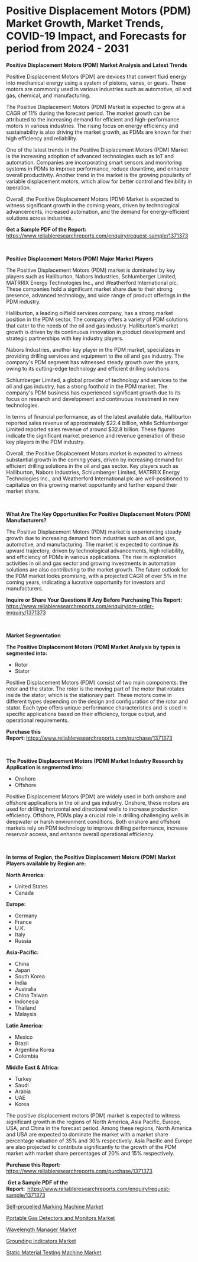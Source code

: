 <p><h1>Positive Displacement Motors (PDM) Market Growth, Market Trends, COVID-19 Impact, and Forecasts for period from 2024 - 2031</h1></p><p><strong>Positive Displacement Motors (PDM) Market Analysis and Latest Trends</strong></p>
<p><p>Positive Displacement Motors (PDM) are devices that convert fluid energy into mechanical energy using a system of pistons, vanes, or gears. These motors are commonly used in various industries such as automotive, oil and gas, chemical, and manufacturing.</p><p>The Positive Displacement Motors (PDM) Market is expected to grow at a CAGR of 11% during the forecast period. The market growth can be attributed to the increasing demand for efficient and high-performance motors in various industries. The rising focus on energy efficiency and sustainability is also driving the market growth, as PDMs are known for their high efficiency and reliability.</p><p>One of the latest trends in the Positive Displacement Motors (PDM) Market is the increasing adoption of advanced technologies such as IoT and automation. Companies are incorporating smart sensors and monitoring systems in PDMs to improve performance, reduce downtime, and enhance overall productivity. Another trend in the market is the growing popularity of variable displacement motors, which allow for better control and flexibility in operation.</p><p>Overall, the Positive Displacement Motors (PDM) Market is expected to witness significant growth in the coming years, driven by technological advancements, increased automation, and the demand for energy-efficient solutions across industries.</p></p>
<p><strong>Get a Sample PDF of the Report:&nbsp;</strong> <a href="https://www.reliableresearchreports.com/enquiry/request-sample/1371373">https://www.reliableresearchreports.com/enquiry/request-sample/1371373</a></p>
<p>&nbsp;</p>
<p><strong>Positive Displacement Motors (PDM) Major Market Players</strong></p>
<p><p>The Positive Displacement Motors (PDM) market is dominated by key players such as Halliburton, Nabors Industries, Schlumberger Limited, MATRRIX Energy Technologies Inc., and Weatherford International plc. These companies hold a significant market share due to their strong presence, advanced technology, and wide range of product offerings in the PDM industry.</p><p>Halliburton, a leading oilfield services company, has a strong market position in the PDM sector. The company offers a variety of PDM solutions that cater to the needs of the oil and gas industry. Halliburton's market growth is driven by its continuous innovation in product development and strategic partnerships with key industry players.</p><p>Nabors Industries, another key player in the PDM market, specializes in providing drilling services and equipment to the oil and gas industry. The company's PDM segment has witnessed steady growth over the years, owing to its cutting-edge technology and efficient drilling solutions.</p><p>Schlumberger Limited, a global provider of technology and services to the oil and gas industry, has a strong foothold in the PDM market. The company's PDM business has experienced significant growth due to its focus on research and development and continuous investment in new technologies.</p><p>In terms of financial performance, as of the latest available data, Halliburton reported sales revenue of approximately $22.4 billion, while Schlumberger Limited reported sales revenue of around $32.8 billion. These figures indicate the significant market presence and revenue generation of these key players in the PDM industry.</p><p>Overall, the Positive Displacement Motors market is expected to witness substantial growth in the coming years, driven by increasing demand for efficient drilling solutions in the oil and gas sector. Key players such as Halliburton, Nabors Industries, Schlumberger Limited, MATRRIX Energy Technologies Inc., and Weatherford International plc are well-positioned to capitalize on this growing market opportunity and further expand their market share.</p></p>
<p>&nbsp;</p>
<p><strong>What Are The Key Opportunities For Positive Displacement Motors (PDM) Manufacturers?</strong></p>
<p><p>The Positive Displacement Motors (PDM) market is experiencing steady growth due to increasing demand from industries such as oil and gas, automotive, and manufacturing. The market is expected to continue its upward trajectory, driven by technological advancements, high reliability, and efficiency of PDMs in various applications. The rise in exploration activities in oil and gas sector and growing investments in automation solutions are also contributing to the market growth. The future outlook for the PDM market looks promising, with a projected CAGR of over 5% in the coming years, indicating a lucrative opportunity for investors and manufacturers.</p></p>
<p><strong>Inquire or Share Your Questions If Any Before Purchasing This Report:</strong> <a href="https://www.reliableresearchreports.com/enquiry/pre-order-enquiry/1371373">https://www.reliableresearchreports.com/enquiry/pre-order-enquiry/1371373</a></p>
<p>&nbsp;</p>
<p><strong>Market Segmentation</strong></p>
<p><strong>The Positive Displacement Motors (PDM) Market Analysis by types is segmented into:</strong></p>
<p><ul><li>Rotor</li><li>Stator</li></ul></p>
<p><p>Positive Displacement Motors (PDM) consist of two main components: the rotor and the stator. The rotor is the moving part of the motor that rotates inside the stator, which is the stationary part. These motors come in different types depending on the design and configuration of the rotor and stator. Each type offers unique performance characteristics and is used in specific applications based on their efficiency, torque output, and operational requirements.</p></p>
<p><strong>Purchase this Report:&nbsp;</strong><a href="https://www.reliableresearchreports.com/purchase/1371373">https://www.reliableresearchreports.com/purchase/1371373</a></p>
<p>&nbsp;</p>
<p><strong>The Positive Displacement Motors (PDM) Market Industry Research by Application is segmented into:</strong></p>
<p><ul><li>Onshore</li><li>Offshore</li></ul></p>
<p><p>Positive Displacement Motors (PDM) are widely used in both onshore and offshore applications in the oil and gas industry. Onshore, these motors are used for drilling horizontal and directional wells to increase production efficiency. Offshore, PDMs play a crucial role in drilling challenging wells in deepwater or harsh environment conditions. Both onshore and offshore markets rely on PDM technology to improve drilling performance, increase reservoir access, and enhance overall operational efficiency.</p></p>
<p>&nbsp;</p>
<p><strong>In terms of Region, the Positive Displacement Motors (PDM) Market Players available by Region are:</strong></p>
<p>
    <p> <strong> North America: </strong>
        <ul>
            <li>United States</li>
            <li>Canada</li>
        </ul>
        </p> 
    <p> <strong> Europe: </strong>
        <ul>
            <li>Germany</li>
            <li>France</li>
            <li>U.K.</li>
            <li>Italy</li>
            <li>Russia</li>
        </ul>
        </p> 
    <p> <strong> Asia-Pacific: </strong>
        <ul>
            <li>China</li>
            <li>Japan</li>
            <li>South Korea</li>
            <li>India</li>
            <li>Australia</li>
            <li>China Taiwan</li>
            <li>Indonesia</li>
            <li>Thailand</li>
            <li>Malaysia</li>
        </ul>
        </p> 
    <p> <strong> Latin America: </strong>
        <ul>
            <li>Mexico</li>
            <li>Brazil</li>
            <li>Argentina Korea</li>
            <li>Colombia</li>
        </ul>
        </p> 
    <p> <strong> Middle East & Africa: </strong>
        <ul>
            <li>Turkey</li>
            <li>Saudi</li>
            <li>Arabia</li>
            <li>UAE</li>
            <li>Korea</li>
        </ul>
    </p>
    </p>
<p><p>The positive displacement motors (PDM) market is expected to witness significant growth in the regions of North America, Asia Pacific, Europe, USA, and China in the forecast period. Among these regions, North America and USA are expected to dominate the market with a market share percentage valuation of 35% and 30% respectively. Asia Pacific and Europe are also projected to contribute significantly to the growth of the PDM market with market share percentages of 20% and 15% respectively.</p></p>
<p><strong>Purchase this Report: </strong><a href="https://www.reliableresearchreports.com/purchase/1371373">https://www.reliableresearchreports.com/purchase/1371373</a></p>
<p>&nbsp;<strong>Get a Sample PDF of the Report:&nbsp;&nbsp;</strong><a href="https://www.reliableresearchreports.com/enquiry/request-sample/1371373">https://www.reliableresearchreports.com/enquiry/request-sample/1371373</a></p>
<p><strong></strong></p>
<p><p><a href="https://medium.com/p/85a4f24dc8e5/edit">Self-propelled Marking Machine Market</a></p><p><a href="https://medium.com/p/678085ca957a/edit">Portable Gas Detectors and Monitors Market</a></p><p><a href="https://medium.com/p/d8173752d01c/edit">Wavelength Manager Market</a></p><p><a href="https://medium.com/p/03e6322ab01a/edit">Grounding Indicators Market</a></p><p><a href="https://medium.com/p/60ede39ab8c5/edit">Static Material Testing Machine Market</a></p></p>